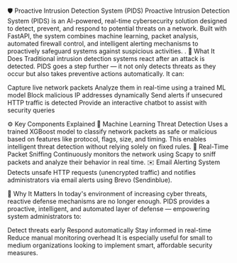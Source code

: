🛡️ Proactive Intrusion Detection System (PIDS)
Proactive Intrusion Detection System (PIDS) is an AI-powered, real-time cybersecurity solution designed to detect, prevent, and respond to potential threats on a network. Built with FastAPI, the system combines machine learning, packet analysis, automated firewall control, and intelligent alerting mechanisms to proactively safeguard systems against suspicious activities.
.
🔎 What It Does
Traditional intrusion detection systems react after an attack is detected. PIDS goes a step further — it not only detects threats as they occur but also takes preventive actions automatically. It can:

Capture live network packets
Analyze them in real-time using a trained ML model
Block malicious IP addresses dynamically
Send alerts if unsecured HTTP traffic is detected
Provide an interactive chatbot to assist with security queries

⚙️ Key Components Explained
🧠 Machine Learning Threat Detection
Uses a trained XGBoost model to classify network packets as safe or malicious based on features like protocol, flags, size, and timing. This enables intelligent threat detection without relying solely on fixed rules.
🧹 Real-Time Packet Sniffing
Continuously monitors the network using Scapy to sniff packets and analyze their behavior in real time.
✉️ Email Alerting System
Detects unsafe HTTP requests (unencrypted traffic) and notifies administrators via email alerts using Brevo (Sendinblue).

🚀 Why It Matters
In today's environment of increasing cyber threats, reactive defense mechanisms are no longer enough. PIDS provides a proactive, intelligent, and automated layer of defense — empowering system administrators to:

Detect threats early
Respond automatically
Stay informed in real-time
Reduce manual monitoring overhead
It is especially useful for small to medium organizations looking to implement smart, affordable security measures.


